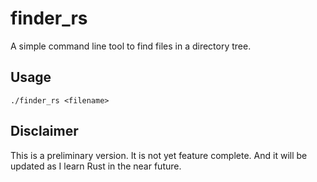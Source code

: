 # finder_rs
A simple command line tool to find files in a directory tree.

## Usage
```
./finder_rs <filename>
```
## Disclaimer
This is a preliminary version. It is not yet feature complete. And it will be updated as I learn Rust in the near future.
